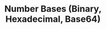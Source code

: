 ---
credit:
- Ian Klatzco
featured: false
recording: ''
slides: bases.pdf
tags:
- misc
- crypto
- bases
- binary
- hexadecimal
- base64
time_start: 2017-02-09T18:00:00.000000Z
title: Number Bases (Binary, Hexadecimal, Base64)
week_number: 3
---